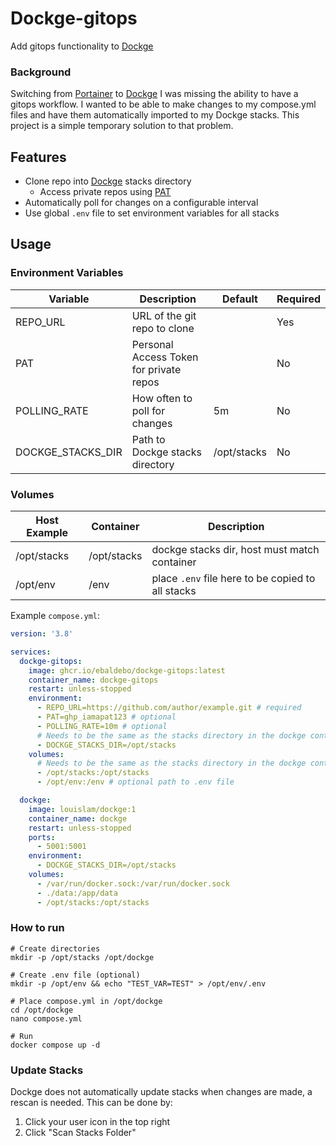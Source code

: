 # Dockge-gitops

Add gitops functionality to [Dockge](https://github.com/louislam/dockge)

### Background
Switching from [Portainer](https://www.portainer.io/) to [Dockge](https://github.com/louislam/dockge) I was missing the ability to have a gitops workflow. I wanted to be able to make changes to my compose.yml files and have them automatically imported to my Dockge stacks. This project is a simple temporary solution to that problem.

## Features
- Clone repo into [Dockge](https://github.com/louislam/dockge) stacks directory
  - Access private repos using [PAT](https://docs.github.com/en/github/authenticating-to-github/keeping-your-account-and-data-secure/creating-a-personal-access-token)
- Automatically poll for changes on a configurable interval
- Use global `.env` file to set environment variables for all stacks

## Usage
### Environment Variables
| Variable | Description | Default | Required |
| --- | --- | --- | --- |
| REPO_URL | URL of the git repo to clone | | Yes |
| PAT | Personal Access Token for private repos | | No |
| POLLING_RATE | How often to poll for changes | 5m | No |
| DOCKGE_STACKS_DIR | Path to Dockge stacks directory | /opt/stacks | No |

### Volumes
| Host Example | Container | Description |
| --- | --- | --- |
| /opt/stacks | /opt/stacks | dockge stacks dir, host must match container |
| /opt/env | /env | place `.env` file here to be copied to all stacks |


Example `compose.yml`:
```yaml
version: '3.8'

services:
  dockge-gitops:
    image: ghcr.io/ebaldebo/dockge-gitops:latest
    container_name: dockge-gitops
    restart: unless-stopped
    environment:
      - REPO_URL=https://github.com/author/example.git # required
      - PAT=ghp_iamapat123 # optional
      - POLLING_RATE=10m # optional
      # Needs to be the same as the stacks directory in the dockge container
      - DOCKGE_STACKS_DIR=/opt/stacks 
    volumes:
      # Needs to be the same as the stacks directory in the dockge container
      - /opt/stacks:/opt/stacks
      - /opt/env:/env # optional path to .env file

  dockge:
    image: louislam/dockge:1
    container_name: dockge
    restart: unless-stopped
    ports:
      - 5001:5001
    environment:
      - DOCKGE_STACKS_DIR=/opt/stacks
    volumes:
      - /var/run/docker.sock:/var/run/docker.sock
      - ./data:/app/data
      - /opt/stacks:/opt/stacks
``````
### How to run
```
# Create directories
mkdir -p /opt/stacks /opt/dockge

# Create .env file (optional)
mkdir -p /opt/env && echo "TEST_VAR=TEST" > /opt/env/.env

# Place compose.yml in /opt/dockge
cd /opt/dockge
nano compose.yml

# Run
docker compose up -d
```

### Update Stacks
Dockge does not automatically update stacks when changes are made, a rescan is needed.
This can be done by:
1. Click your user icon in the top right
2. Click "Scan Stacks Folder"
